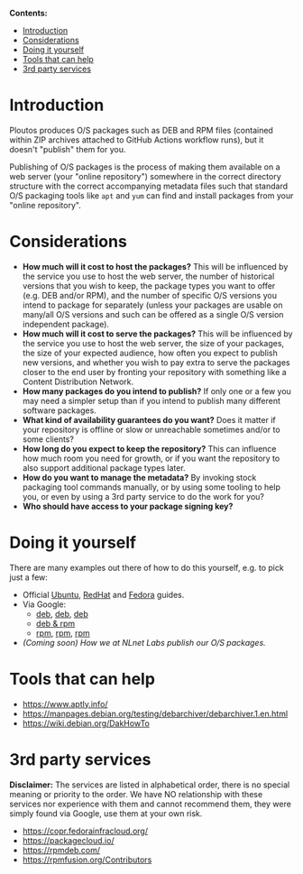 **Contents:**

- [Introduction](#introduction)
- [Considerations](#considerations)
- [Doing it yourself](#doing-it-yourself)
- [Tools that can help](#tools-that-can-help)
- [3rd party services](#3rd-party-services)

# Introduction

Ploutos produces O/S packages such as DEB and RPM files (contained within ZIP archives attached to GitHub Actions workflow runs), but it doesn't "publish" them for you.

Publishing of O/S packages is the process of making them available on a web server (your "online repository") somewhere in the correct directory structure with the correct accompanying metadata files such that standard O/S packaging tools like `apt` and `yum` can find and install packages from your "online repository".

# Considerations

- **How much will it cost to host the packages?** This will be influenced by the service you use to host the web server, the number of historical versions that you wish to keep, the package types you want to offer (e.g. DEB and/or RPM), and the number of specific O/S versions you intend to package for separately (unless your packages are usable on many/all O/S versions and such can be offered as a single O/S version independent package).
- **How much will it cost to serve the packages?** This will be influenced by the service you use to host the web server, the size of your packages, the size of your expected audience, how often you expect to publish new versions, and whether you wish to pay extra to serve the packages closer to the end user by fronting your repository with something like a Content Distribution Network.
- **How many packages do you intend to publish?** If only one or a few you may need a simpler setup than if you intend to publish many different software packages.
- **What kind of availability guarantees do you want?** Does it matter if your repository is offline or slow or unreachable sometimes and/or to some clients?
- **How long do you expect to keep the repository?** This can influence how much room you need for growth, or if you want the repository to also support additional package types later.
- **How do you want to manage the metadata?** By invoking stock packaging tool commands manually, or by using some tooling to help you, or even by using a 3rd party service to do the work for you?
- **Who should have access to your package signing key?**

# Doing it yourself

There are many examples out there of how to do this yourself, e.g. to pick just a few:

- Official [Ubuntu](https://help.ubuntu.com/community/Repositories/Personal), [RedHat](https://access.redhat.com/documentation/en-us/red_hat_enterprise_linux/6/html/deployment_guide/sec-yum_repository) and [Fedora](https://docs.fedoraproject.org/en-US/packaging-guidelines/) guides.
- Via Google:
  - [deb](https://earthly.dev/blog/creating-and-hosting-your-own-deb-packages-and-apt-repo/), [deb](https://medium.com/sqooba/create-your-own-custom-and-authenticated-apt-repository-1e4a4cf0b864), [deb](https://www.linuxbabe.com/linux-server/set-up-package-repository-debian-ubuntu-server)
  - [deb & rpm](https://www.percona.com/blog/how-to-create-your-own-repositories-for-packages/)
  - [rpm](http://nuxref.com/2016/10/06/hosting-rpm-repository/), [rpm](https://www.recitalsoftware.com/blogs/34-howto-create-your-own-yum-repository-on-redhat-and-fedora-linux), [rpm](https://bgstack15.wordpress.com/2019/08/02/how-i-use-the-copr-to-build-and-host-rpms-for-centos-and-fedora/)
- _(Coming soon) How we at NLnet Labs publish our O/S packages._

# Tools that can help

- https://www.aptly.info/
- https://manpages.debian.org/testing/debarchiver/debarchiver.1.en.html
- https://wiki.debian.org/DakHowTo

# 3rd party services

**Disclaimer:** The services are listed in alphabetical order, there is no special meaning or priority to the order. We have NO relationship with these services nor experience with them and cannot recommend them, they were simply found via Google, use them at your own risk.

- https://copr.fedorainfracloud.org/
- https://packagecloud.io/
- https://rpmdeb.com/
- https://rpmfusion.org/Contributors
